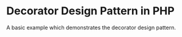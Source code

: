 # Decorator Design Pattern in PHP
A basic example which demonstrates the decorator design pattern.


